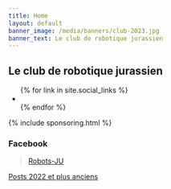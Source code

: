 ```yaml
---
title: Home
layout: default
banner_image: /media/banners/club-2023.jpg
banner_text: Le club de robotique jurassien
---
```


<section class="banner-image banner-home" style="background-image: url({{ page.banner_image }})">
    <div class="banner-text">
        <div class="container">
            <h2>Le club de robotique jurassien</h2>
            <ul class="social">
                {% for link in site.social_links %}
                <li><a href="{{ link.url }}" title="{{ link.title }}"><span class="fa fa-{{ link.icon }}"></span></a></li>
                {% endfor %}
            </ul>
        </div>
    </div>
</section>

{% include sponsoring.html %}

<div class="container page">
    <div class="row">
        <section class="col-md-6 col-md-push-3">
           <h3>Facebook</h3>
            <div class="fb-page" data-href="https://www.facebook.com/RobotsJU/" data-tabs="timeline" data-width="" data-height="1000" data-small-header="false" data-adapt-container-width="true" data-hide-cover="false" data-show-facepile="true"><blockquote cite="https://www.facebook.com/RobotsJU/" class="fb-xfbml-parse-ignore"><a href="https://www.facebook.com/RobotsJU/">Robots-JU</a></blockquote></div>
            <p><i class="fa fa-list"></i> <a href="/tous-les-posts">Posts 2022 et plus anciens</a></p>
        </section>
    </div>
</div>

<div id="fb-root"></div>
<script async defer crossorigin="anonymous" src="https://connect.facebook.net/fr_FR/sdk.js#xfbml=1&version=v6.0"></script>
